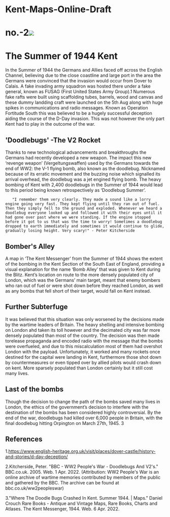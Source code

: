 # Kent-Maps-Online-Draft
# no.-2<a href="https://juncture-digital.org"><img src="https://juncture-digital.org/images/ve-button.png"></a>

<param ve-config 
       title="Kent 1944"
       author="Researched by Hannah and Written by Alfie Forsyth"
       banner="https://upload.wikimedia.org/wikipedia/commons/0/00/DecoyLCT.jpg" label=War Office official photographer, Public domain, via Wikimedia Commons
       layout="vertical">

<param ve-image url="https://upload.wikimedia.org/wikipedia/commons/2/21/Samuel_Pepys.jpg" label="Samuel Pepys/John Hayls, Public domain, via Wikimedia Commons"> 
<param ve-map center="Q2019734" zoom="8">

# The Summer of 1944 Kent

In the Summer of 1944 the Germans and Allies faced off across the English Channel, believing due to the close coastline and large port in the area the Germans were convinced that the invasion would occur from Dover to Calais. A fake invading army squadron was hosted there under a fake general, known as FUSAG (First United States Army Group).1 Numerous fake rafts were built using scaffolding tubes, barrels, wood and canvas and these dummy landding craft were launched on the 5th Aug along with huge spikes in communications and radio messages. Known as Operation Fortitude South this was believed to be a hugely successful deception aiding the course of the D-Day invasion. This was not however the only part Kent had to play in the outcome of the war.
 
<param ve-image url="https://www.normandythenandnow.com/wp-content/uploads/2018/04/Map-showing-where-the-doodlebug-fell-in-kent-published-in-the-Kent-Messenger-newspaper.jpg" label="Where the doodlebugs fell, Kent Messenger, via https://www.normandythenandnow.com/wp-content/uploads/2018/04/Map-showing-where-the-doodlebug-fell-in-kent-published-in-the-Kent-Messenger-newspaper.jpg"> 
<param ve-map center="Q2019734" zoom="8">
<param ve-image 
       manifest="https://iiif.juncture-digital.org/manifest/6dd738aed85597cac540ad31dd5818e86ef7f2918c7b43a9eb3123d5538e6e4c">


## 'Doodlebugs' -The V2 Rocket

 Thanks to new technological advancements and breakthroughs the Germans had recently developed a new weapon. The impact this new ‘revenge weapon’ (Vergeltungswaffen) used by the Germans towards the end of WW2: the V-1 flying bomb, also known as the doodlebug. Nicknamed because of its erratic movement and the buzzing noise which signalled its arrival overhead, the doodlebug was a jet engined flying bomb. The heavy bombing of Kent with 2,400 doodlebugs in the Summer of 1944 would lead to this period being known retrospectively as ‘Doodlebug Summer’.
 
       "I remember them very clearly. They made a sound like a lorry engine going very fast. They kept flying until they ran out of fuel. Then they simply fell to the ground and exploded. Whenever we heard a doodlebug everyone looked up and followed it with their eyes until it had gone over past where we were standing. If the engine stopped before it got to us that was the time to worry! Sometimes a doodlebug dropped to earth immediately and sometimes it would continue to glide, gradually losing height. Very scary!" - Peter Kitcherside


<param ve-image label="V2 rocket"
       description="A V2" 
       license="https://upload.wikimedia.org/wikipedia/commons/e/e9/V-2_Rocket_Flying_Heritage_Collection%28Side%29.jpg" 
      url="https://upload.wikimedia.org/wikipedia/commons/e/e9/V-2_Rocket_Flying_Heritage_Collection%28Side%29.jpg">
      
##


## Bomber's Alley
A map in ‘The Kent Messenger’ from the Summer of 1944 shows the extent of the bombing in the Kent Section of the South East of England, providing a visual explanation for the name ‘Bomb Alley’ that was given to Kent during the Blitz. Kent’s location on route to the more densely populated city of London, which was the Germans’ main target, meant that enemy bombers who ran out of fuel or were shot down before they reached London, as well as any bombs that fell short of their target, would fall on Kent instead.


## Further Subterfuge 
 It was believed that this situation was only worsened by the decisions made by the wartime leaders of Britain. The heavy shelling and intensive bombing on London ahd taken its toll however and the decimated city was far more densely populated than most of the country. The decision was then made torelease propaganda and encoded radio with the message that the bombs were overfueled, and due to this miscalculation most of them had overshot London with the payload. Unfortunately, it worked and many rockets once destined for the capital were landing in Kent, furthermore those shot down by countermeasures or even tipped over by allied pilots would crash down on kent. More sparsely populated than London certainly but it still cost many lives. 
 <param ve-image 
       label="V2 tipped over by a Spitfire"
       description="A spitfire tipping a V2 with its wing" 
       license="Joseph Quincy Adams. Image credit C. W. Redwood, formerly technical artist at Cornell University, Public domain, via Wikimedia Commons" 
       url="https://www.normandythenandnow.com/wp-content/uploads/2018/04/Spitfire-Tipping-V-1-Flying-Bomb-wiki.jpg">
       
 ## Last of the bombs
 Though the decision to change the path of the bombs saved many lives in London, the ethics of the government’s decision to interfere with the destination of the bombs has been considered highly controversial. By the end of the war, doodlebugs had killed over 6,000 people in Britain, with the final doodlebug hitting Orpington on March 27th, 1945.  3
 
  

## References 
1.https://www.english-heritage.org.uk/visit/places/dover-castle/history-and-stories/d-day-deception/

2.Kitcherside, Peter. "BBC - WW2 People's War - Doodlebugs And V2's." BBC.co.uk. 2005. Web. 1 Apr. 2022. (Attribution: WW2 People's War is an online archive of wartime memories contributed by members of the public and gathered by the BBC. The archive can be found at bbc.co.uk/ww2peopleswar)

3."Where The Doodle Bugs Crashed In Kent. Summer 1944. | Maps." Daniel Crouch Rare Books - Antique and Vintage Maps, Rare Books, Charts and Atlases. The Kent Messenger, 1944. Web. 6 Apr. 2022.




<param ve-image 
       manifest="">
<param ve-map center="Q36600" zoom="11">

